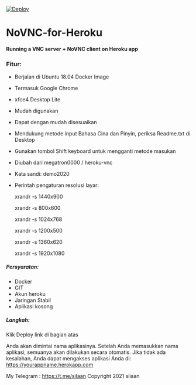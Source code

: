 [![Deploy](https://www.herokucdn.com/deploy/button.svg)](https://heroku.com/deploy)
# NoVNC-for-Heroku
**Running a VNC server + NoVNC client on Heroku app**

### Fitur:
  - Berjalan di Ubuntu 18.04 Docker Image
  - Termasuk Google Chrome
  - xfce4 Desktop Lite
  - Mudah digunakan
  - Dapat dengan mudah disesuaikan
  - Mendukung metode input Bahasa Cina dan Pinyin, periksa Readme.txt di Desktop
  - Gunakan tombol Shift keyboard untuk mengganti metode masukan
  - Diubah dari megatron0000 / heroku-vnc
  - Kata sandi: demo2020
  - Perintah pengaturan resolusi layar:
  
      xrandr -s 1440x900
      
      xrandr -s 800x600
      
      xrandr -s 1024x768
      
      xrandr -s 1200x500
      
      xrandr -s 1360x620
      
      xrandr -s 1920x1080
      
##### Persyaratan:
 - Docker
 - GIT
 - Akun heroku
 - Jaringan Stabil
 - Aplikasi kosong

##### Langkah:
Klik Deploy link di bagian atas

Anda akan dimintai nama aplikasinya. Setelah Anda memasukkan nama aplikasi, semuanya akan dilakukan secara otomatis. Jika tidak ada kesalahan, Anda dapat mengakses aplikasi Anda di: https://yourappname.herokapp.com

My Telegram : https://t.me/siIaan
Copyright 2021 siiaan

